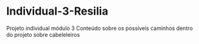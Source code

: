 # Individual-3-Resilia
Projeto individual módulo 3
Conteúdo sobre os possíveis caminhos dentro do projeto sobre cabeleleiros 
